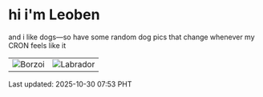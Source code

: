 # hi i'm Leoben

and i like dogs—so have some random dog pics that change whenever my CRON feels like it

|  |  |
|--------|----------|
| ![Borzoi](https://random-dog-vercel.vercel.app/api/random-borzoi?v=1761782029) | ![Labrador](https://random-dog-vercel.vercel.app/api/random-labrador?v=1761782029) |

Last updated: 2025-10-30 07:53 PHT
